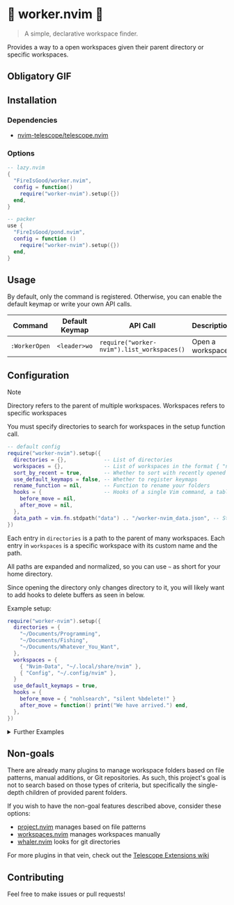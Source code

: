 # 👷 worker.nvim 🚧

> A simple, declarative workspace finder.

Provides a way to a open workspaces given their parent directory or specific workspaces.

## Obligatory GIF

<!-- GIF goes here -->

## Installation

### Dependencies

- [nvim-telescope/telescope.nvim](https://github.com/nvim-telescope/telescope.nvim)

### Options

```lua
-- lazy.nvim
{
  "FireIsGood/worker.nvim",
  config = function()
    require("worker-nvim").setup({})
  end,
}

-- packer
use {
  "FireIsGood/pond.nvim",
  config = function ()
    require("worker-nvim").setup({})
  end,
}
```

## Usage

By default, only the command is registered. Otherwise, you can enable the default keymap or write your own API calls.

| Command       | Default Keymap | API Call                                   | Description      |
| ------------- | -------------- | ------------------------------------------ | ---------------- |
| `:WorkerOpen` | `<leader>wo`   | `require("worker-nvim").list_workspaces()` | Open a workspace |

## Configuration

> [!NOTE]
> Directory refers to the parent of multiple workspaces. Workspaces refers to specific workspaces

You must specify directories to search for workspaces in the setup function call.

```lua
-- default config
require("worker-nvim").setup({
  directories = {},            -- List of directories
  workspaces = {},             -- List of workspaces in the format { "name", "path" }
  sort_by_recent = true,       -- Whether to sort with recently opened workspaces in front
  use_default_keymaps = false, -- Whether to register keymaps
  rename_function = nil,       -- Function to rename your folders
  hooks = {                    -- Hooks of a single Vim command, a table of vim commands, a Lua function, or nil
    before_move = nil,
    after_move = nil,
  },
  data_path = vim.fn.stdpath("data") .. "/worker-nvim_data.json", -- Stores recently used workspaces
})
```

Each entry in `directories` is a path to the parent of many workspaces. Each entry in `workspaces` is a specific
workspace with its custom name and the path.

All paths are expanded and normalized, so you can use `~` as short for your home directory.

Since opening the directory only changes directory to it, you will likely want to add hooks to delete buffers as seen in
below.

Example setup:

```lua
require("worker-nvim").setup({
  directories = {
    "~/Documents/Programming",
    "~/Documents/Fishing",
    "~/Documents/Whatever_You_Want",
  },
  workspaces = {
    { "Nvim-Data", "~/.local/share/nvim" },
    { "Config", "~/.config/nvim" },
  }
  use_default_keymaps = true,
  hooks = {
    before_move = { "nohlsearch", "silent %bdelete!" }
    after_move = function() print("We have arrived.") end,
  },
})
```

<details>
<summary>Further Examples</summary>

### With Sessions.nvim

```lua
require("worker-nvim").setup({
  -- Your workspaces and directories
  hooks = {
    before_move = { "noh","SessionsStop" ,"silent %bdelete!" },
    after_move = { "SessionsLoad" },
  },
})
```

### Using a custom rename function

```lua
require("worker-nvim").setup({
  -- Your workspaces and directories
  use_default_keymaps = true,
  rename_function = function(name)
    return string.gsub(" " .. name, "%W%l", string.upper):sub(2) -- Name to title case
  end,
})
```

</details>

## Non-goals

There are already many plugins to manage workspace folders based on file patterns, manual additions, or Git repositories. As
such, this project's goal is not to search based on those types of criteria, but specifically the single-depth children
of provided parent folders.

If you wish to have the non-goal features described above, consider these options:

- [project.nvim](https://github.com/ahmedkhalf/project.nvim) manages based on file patterns
- [workspaces.nvim](https://github.com/natecraddock/workspaces.nvim) manages workspaces manually
- [whaler.nvim](https://github.com/salorak/whaler.nvim) looks for git directories

For more plugins in that vein, check out the [Telescope Extensions wiki](https://github.com/nvim-telescope/telescope.nvim/wiki/Extensions)

## Contributing

Feel free to make issues or pull requests!
